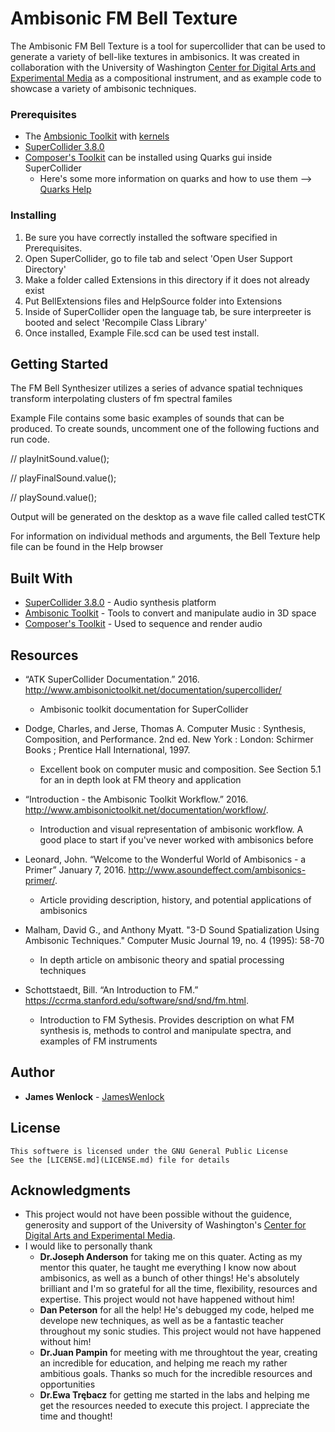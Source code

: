 # Ambisonic FM Bell Texture

The Ambisonic FM Bell Texture is a tool for supercollider that can be used to generate a variety of  bell-like textures in ambisonics. It was created in collaboration with the University of Washington [Center for Digital Arts and Experimental Media](https://dxarts.washington.edu/) as a compositional instrument, and as example code to showcase a variety of ambisonic techniques.


### Prerequisites   
* The [Ambsionic Toolkit](http://www.ambisonictoolkit.net/download/supercollider/) with [kernels](http://www.ambisonictoolkit.net/download/kernels/)
* [SuperCollider 3.8.0](http://supercollider.github.io/download.html)
* [Composer's Toolkit](https://github.com/supercollider-quarks/Ctk) can be installed using Quarks gui inside SuperCollider
    *  Here's some more information on quarks and how to use them --> [Quarks Help](http://doc.sccode.org/Guides/UsingQuarks.html)
    
### Installing

1. Be sure you have correctly installed the software specified in Prerequisites.
2. Open SuperCollider, go to file tab and select 'Open User Support Directory'
3. Make a folder called Extensions in this directory if it does not already exist
4. Put BellExtensions files and HelpSource folder into Extensions
5. Inside of SuperCollider open the language tab, be sure interpreeter is booted and select 'Recompile Class Library'
6. Once installed, Example File.scd can be used test install. 
    
## Getting Started

The FM Bell Synthesizer utilizes a series of advance spatial techniques transform interpolating clusters of fm spectral familes

Example File contains some basic examples of sounds that can be produced. To create sounds, uncomment one of the following fuctions and run code.

// playInitSound.value();

// playFinalSound.value();

// playSound.value();

Output will be generated on the desktop as a wave file called called testCTK

For information on individual methods and arguments, the Bell Texture help file can be found in the Help browser

## Built With

* [SuperCollider 3.8.0](http://supercollider.github.io/download) - Audio synthesis platform 
* [Ambisonic Toolkit](http://www.ambisonictoolkit.net/) - Tools to convert and manipulate audio in 3D space
* [Composer's Toolkit](https://github.com/supercollider-quarks/Ctk) - Used to sequence and render audio

## Resources 

* “ATK SuperCollider Documentation.” 2016. http://www.ambisonictoolkit.net/documentation/supercollider/
   * Ambisonic toolkit documentation for SuperCollider

* Dodge, Charles, and Jerse, Thomas A. Computer Music : Synthesis, Composition, and Performance. 2nd ed. New York : London: Schirmer Books ; Prentice Hall International, 1997.
   * Excellent book on computer music and composition. See Section 5.1 for an in depth look at FM theory and application
   
   
* “Introduction - the Ambisonic Toolkit Workflow.” 2016. http://www.ambisonictoolkit.net/documentation/workflow/.
   * Introduction and visual representation of ambisonic workflow. A good place to start if you've never worked with ambisonics before  
   
* Leonard, John. “Welcome to the Wonderful World of Ambisonics - a Primer” January 7, 2016. http://www.asoundeffect.com/ambisonics-primer/.
   * Article providing description, history, and potential applications of ambisonics


* Malham, David G., and Anthony Myatt. "3-D Sound Spatialization Using Ambisonic Techniques." Computer Music Journal 19, no. 4 (1995): 58-70
   * In depth article on ambisonic theory and spatial processing techniques


* Schottstaedt, Bill. “An Introduction to FM.” https://ccrma.stanford.edu/software/snd/snd/fm.html.
   * Introduction to FM Sythesis. Provides description on what FM synthesis is, methods to control and manipulate spectra, and examples of FM instruments


## Author

* **James Wenlock** - [JamesWenlock](https://github.com/JamesWenlock)

## License

    This softwere is licensed under the GNU General Public License
    See the [LICENSE.md](LICENSE.md) file for details

## Acknowledgments

* This project would not have been possible without the guidence, generosity and support of the University of Washington's [Center for Digital Arts and Experimental Media](https://dxarts.washington.edu/).
* I would like to personally thank
    * **Dr.Joseph Anderson** for taking me on this quater. Acting as my mentor this quater, he taught me everything I know now about ambisonics, as well as a bunch of other things! He's absolutely brilliant and I'm so grateful for all the time, flexibility, resources and expertise. This project would not have happened without him!
    * **Dan Peterson** for all the help! He's debugged my code, helped me develope new techniques, as well as be a fantastic teacher throughout my sonic studies. This project would not have happened without him!
    * **Dr.Juan Pampin** for meeting with me throughtout the year, creating an incredible for education, and helping me reach my rather ambitious goals. Thanks so much for the incredible resources and opportunities  
    * **Dr.Ewa Trębacz** for getting me started in the labs and helping me get the resources needed to execute this project. I appreciate the time and thought!
